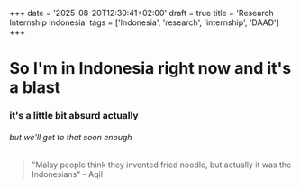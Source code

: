 +++
date = '2025-08-20T12:30:41+02:00'
draft = true
title = 'Research Internship Indonesia'
tags = ['Indonesia', 'research', 'internship', 'DAAD']
+++

# So I'm in Indonesia right now and it's a blast 


### it's a little bit absurd actually


###### but we'll get to that soon enough

>"Malay people think they invented fried noodle, but actually it was the Indonesians" - Aqil

